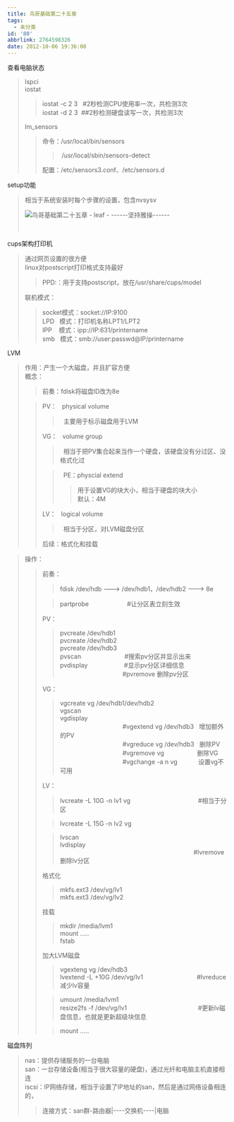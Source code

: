 ```yaml
---
title: 鸟哥基础第二十五章
tags:
  - 未分类
id: '80'
abbrlink: 2764598326
date: 2012-10-06 19:36:00
---
```


查看电脑状态  

> lspci  
> iostat  
> 
> > iostat -c 2 3   #2秒检测CPU使用率一次，共检测3次  
> > iostat -d 2 3  ##2秒检测硬盘读写一次，共检测3次
> 
> lm\_sensors  
> 
> > 命令：/usr/local/bin/sensors  
> > 
> > >  /usr/local/sbin/sensors-detect  
> > 
> > 配置：/etc/sensors3.conf、/etc/sensors.d  
> >   
> >   

setup功能  

> 相当于系统安装时每个步骤的设置，包含nvsysv  
> 
> ![鸟哥基础第二十五章 - leaf - ------坚持雅操------](http://img9.ph.126.net/dk1_2oq3vP4wmw-3zP7Adw==/6598253940679164369.jpg "鸟哥基础第二十五章 - leaf - ------坚持雅操------")
> 
>    
>   

cups架构打印机  

> 通过网页设置的很方便  
> linux对postscript打印格式支持最好  
> 
> > PPD:：用于支持postscript，放在/usr/share/cups/model  
> 
> 联机模式：  
> 
> > socket模式：socket://IP:9100  
> > LPD   模式：打印机名称LPT1/LPT2  
> > IPP    模式：ipp://IP:631/printername  
> > smb   模式：smb://user:passwd@IP/printername  
> >   

LVM  

> 作用：产生一个大磁盘，并且扩容方便  
> 概念：  
> 
> > 前奏：fdisk将磁盘ID改为8e
> 
> > PV：   physical volume  
> > 
> > >   主要用于标示磁盘用于LVM  
> > 
> > VG：   volume group  
> > 
> > >   相当于把PV集合起来当作一个硬盘，该硬盘没有分过区、没格式化过  
> > 
> > >   PE：physcial extend  
> > > 
> > > > 用于设置VG的块大小，相当于硬盘的块大小  
> > > > 默认：4M  
> > 
> > LV：   logical volume  
> > 
> > >   相当于分区，对LVM磁盘分区  
> > 
> > 后续：格式化和挂载  

> 操作：  
> 
> > 前奏：  
> > 
> > > fdisk /dev/hdb ---> /dev/hdb1，/dev/hdb2 ---> 8e  
> > 
> > > partprobe                      #让分区表立刻生效  
> > 
> > PV：  
> > 
> > > pvcreate /dev/hdb1  
> > > pvcreate /dev/hdb2  
> > > pvcreate /dev/hdb3  
> > > pvscan                         #搜索pv分区并显示出来  
> > > pvdisplay                     #显示pv分区详细信息  
> > >                                     #pvremove 删除pv分区  
> > 
> > VG：  
> > 
> > > vgcreate vg /dev/hdb1/dev/hdb2  
> > > vgscan  
> > > vgdisplay  
> > >                                     #vgextend vg /dev/hdb3   增加额外的PV  
> > >                                     #vgreduce vg /dev/hdb3   删除PV  
> > >                                     #vgremove vg                   删除VG  
> > >                                     #vgchange -a n vg            设置vg不可用  
> > 
> > LV：  
> > 
> > > lvcreate -L 10G -n lv1 vg                                       #相当于分区  
> > 
> > > lvcreate -L 15G -n lv2 vg         
> > 
> > > lvscan  
> > > lvdisplay  
> > >                                                                              #lvremove 删除lv分区  
> > 
> > 格式化  
> > 
> > > mkfs.ext3 /dev/vg/lv1  
> > > mkfs.ext3 /dev/vg/lv2  
> > 
> > 挂载  
> > 
> > > mkdir /media/lvm1  
> > > mount .....  
> > > fstab  
> > 
> > 加大LVM磁盘  
> > 
> > > vgexteng vg /dev/hdb3  
> > > lvextend -L +10G /dev/vg/lv1                               #lvreduce 减少lv容量  
> > 
> > > umount /media/lvm1  
> > > resize2fs -f /dev/vg/lv1                                         #更新lv磁盘信息，也就是更新超级块信息  
> > 
> > > mount .....  

  
磁盘阵列  

> nas：提供存储服务的一台电脑  
> san：一台存储设备(相当于很大容量的硬盘)，通过光纤和电脑主机直接相连  
> iscsi：IP网络存储，相当于设置了IP地址的san，然后是通过网络设备相连的，  
> 
> > 连接方式：san群-路由器|----交换机----|电脑